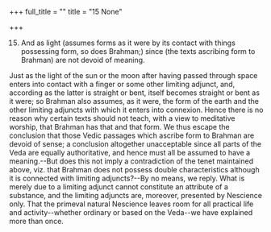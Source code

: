 +++
full_title = ""
title = "15 None"

+++


15. And as light (assumes forms as it were by its contact with things possessing form, so does Brahman;) since (the texts ascribing form to Brahman) are not devoid of meaning.

Just as the light of the sun or the moon after having passed through space enters into contact with a finger or some other limiting adjunct, and, according as the latter is straight or bent, itself becomes straight or bent as it were; so Brahman also assumes, as it were, the form of the earth and the other limiting adjuncts with which it enters into connexion. Hence there is no reason why certain texts should not teach, with a view to meditative worship, that Brahman has that and that form. We thus escape the conclusion that those Vedic passages which ascribe form to Brahman are devoid of sense; a conclusion altogether unacceptable since all parts of the Veda are equally authoritative, and hence must all be assumed to have a meaning.--But does this not imply a contradiction of the tenet maintained above, viz. that Brahman does not possess double characteristics although it is connected with limiting adjuncts?--By no means, we reply. What is merely due to a limiting adjunct cannot constitute an attribute of a substance, and the limiting adjuncts are, moreover, presented by Nescience only. That the primeval natural Nescience leaves room for all practical life and activity--whether ordinary or based on the Veda--we have explained more than once.


